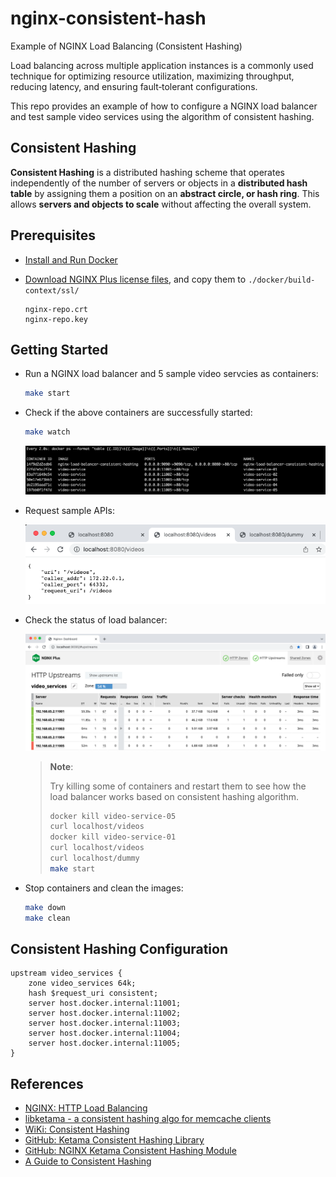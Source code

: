 # nginx-consistent-hash

Example of NGINX Load Balancing (Consistent Hashing)

Load balancing across multiple application instances is a commonly used technique for optimizing resource utilization, maximizing throughput, reducing latency, and ensuring fault‑tolerant configurations.

This repo provides an example of how to configure a NGINX load balancer and test sample video services using the algorithm of consistent hashing.

## Consistent Hashing

**Consistent Hashing** is a distributed hashing scheme that operates independently of the number of servers or objects in a **distributed hash table** by assigning them a position on an **abstract circle, or hash ring**. This allows **servers and objects to scale** without affecting the overall system.

## Prerequisites

- [Install and Run Docker](https://docs.docker.com/engine/install/)

- [Download NGINX Plus license files](https://www.nginx.com/free-trial-request/), and copy them to `./docker/build-context/ssl/`

  ```
  nginx-repo.crt
  nginx-repo.key
  ```

## Getting Started

- Run a NGINX load balancer and 5 sample video servcies as containers:

  ```bash
  make start
  ```

- Check if the above containers are successfully started:

  ```bash
  make watch
  ```

  ![](./img/docker-ps.png)

- Request sample APIs:

  ![](./img/sample-api-requests.png)

- Check the status of load balancer:

  ![](./img/load-balancer-monitoring.png)

  > **Note**:
  >
  > Try killing some of containers and restart them to see how the load balancer works based on consistent hashing algorithm.
  >
  > ```bash
  > docker kill video-service-05
  > curl localhost/videos
  > docker kill video-service-01
  > curl localhost/videos
  > curl localhost/dummy
  > make start
  > ```

- Stop containers and clean the images:

  ```bash
  make down
  make clean
  ```

## Consistent Hashing Configuration

```nginx
upstream video_services {
    zone video_services 64k;
    hash $request_uri consistent;
    server host.docker.internal:11001;
    server host.docker.internal:11002;
    server host.docker.internal:11003;
    server host.docker.internal:11004;
    server host.docker.internal:11005;
}
```

## References

- [NGINX: HTTP Load Balancing](https://docs.nginx.com/nginx/admin-guide/load-balancer/http-load-balancer/)
- [libketama - a consistent hashing algo for memcache clients](https://www.last.fm/user/RJ/journal/2007/04/10/rz_libketama_-_a_consistent_hashing_algo_for_memcache_clients)
- [WiKi: Consistent Hashing](https://en.wikipedia.org/wiki/Consistent_hashing)
- [GitHub: Ketama Consistent Hashing Library](https://github.com/RJ/ketama)
- [GitHub: NGINX Ketama Consistent Hashing Module](https://github.com/flygoast/ngx_http_upstream_ketama_chash)
- [A Guide to Consistent Hashing](https://www.toptal.com/big-data/consistent-hashing)
